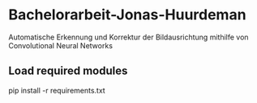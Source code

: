 # Bachelorarbeit-Jonas-Huurdeman
Automatische Erkennung und Korrektur der Bildausrichtung mithilfe von Convolutional Neural Networks

## Load required modules
pip install -r requirements.txt

## 
